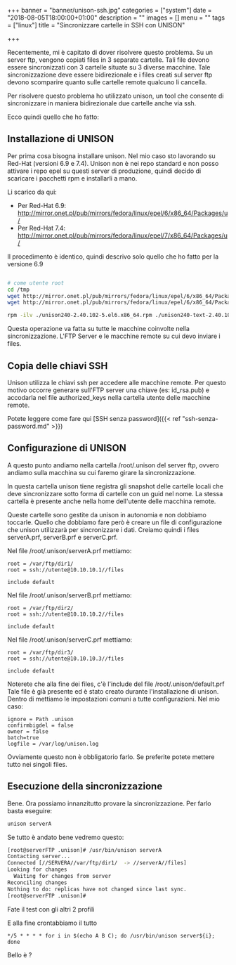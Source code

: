 +++
banner = "banner/unison-ssh.jpg"
categories = ["system"]
date = "2018-08-05T18:00:00+01:00"
description = ""
images = []
menu = ""
tags = ["linux"]
title = "Sincronizzare cartelle in SSH con UNISON"

+++

Recentemente, mi è capitato di dover risolvere questo problema.
Su un server ftp, vengono copiati files in 3 separate cartelle.
Tali file devono essere sincronizzati con 3 cartelle situate su 3 diverse macchine.
Tale sincronizzazione deve essere bidirezionale e i files creati sul server ftp devono scomparire quanto sulle cartelle remote qualcuno li cancella.

Per risolvere questo problema ho utilizzato unison, un tool che consente di sincronizzare in maniera bidirezionale due cartelle anche via ssh.

Ecco quindi quello che ho fatto:

<!--more-->

Installazione di UNISON
---

Per prima cosa bisogna installare unison.
Nel mio caso sto lavorando su Red-Hat (versioni 6.9 e 7.4).
Unison non è nei repo standard e non posso attivare i repo epel su questi server di produzione, quindi decido di scaricare i pacchetti rpm e installarli a mano.

Li scarico da qui: 

* Per Red-Hat 6.9: http://mirror.onet.pl/pub/mirrors/fedora/linux/epel/6/x86_64/Packages/u/
* Per Red-Hat 7.4: http://mirror.onet.pl/pub/mirrors/fedora/linux/epel/7/x86_64/Packages/u/

Il procedimento è identico, quindi descrivo solo quello che ho fatto per la versione 6.9

```bash

# come utente root
cd /tmp
wget http://mirror.onet.pl/pub/mirrors/fedora/linux/epel/6/x86_64/Packages/u/unison240-2.40.102-5.el6.x86_64.rpm
wget http://mirror.onet.pl/pub/mirrors/fedora/linux/epel/6/x86_64/Packages/u/unison240-text-2.40.102-5.el6.x86_64.rpm

rpm -ilv ./unison240-2.40.102-5.el6.x86_64.rpm ./unison240-text-2.40.102-5.el6.x86_64.rpm

```

Questa operazione va fatta su tutte le macchine coinvolte nella sincronizzazione. L'FTP Server e le macchine remote su cui devo inviare i files.

Copia delle chiavi SSH
---
Unison utilizza le chiavi ssh per accedere alle macchine remote. Per questo motivo occorre generare sull'FTP server una chiave (es: id_rsa.pub) e accodarla nel file authorized_keys nella cartella utente delle macchine remote.

Potete leggere come fare qui [SSH senza password]({{< ref "ssh-senza-password.md" >}})

Configurazione di UNISON
---
A questo punto andiamo nella cartella /root/.unison del server ftp, ovvero andiamo sulla macchina su cui faremo girare la sincronizzazione.

In questa cartella unison tiene registra gli snapshot delle cartelle locali che deve sincronizzare sotto forma di cartelle con un guid nel nome. La stessa cartella è presente anche nella home dell'utente delle macchina remote.

Queste cartelle sono gestite da unison in autonomia e non dobbiamo toccarle.
Quello che dobbiamo fare però è creare un file di configurazione che unison utilizzarà per sincronizzare i dati.
Creiamo quindi i files serverA.prf, serverB.prf e serverC.prf.

Nel file /root/.unison/serverA.prf mettiamo:

```
root = /var/ftp/dir1/
root = ssh://utente@10.10.10.1//files

include default
```

Nel file /root/.unison/serverB.prf mettiamo:

```
root = /var/ftp/dir2/
root = ssh://utente@10.10.10.2//files

include default
```

Nel file /root/.unison/serverC.prf mettiamo:

```
root = /var/ftp/dir3/
root = ssh://utente@10.10.10.3//files

include default
```

Noterete che alla fine dei files, c'è l'include del file /root/.unison/default.prf
Tale file è già presente ed è stato creato durante l'installazione di unison.
Dentro di mettiamo le impostazioni comuni a tutte configurazioni.
Nel mio caso:

```
ignore = Path .unison
confirmbigdel = false
owner = false
batch=true
logfile = /var/log/unison.log
```

Ovviamente questo non è obbligatorio farlo. Se preferite potete mettere tutto nei singoli files.


Esecuzione della sincronizzazione
---
Bene. Ora possiamo innanzitutto provare la sincronizzazione.
Per farlo basta eseguire:

```bash
unison serverA 
```

Se tutto è andato bene vedremo questo:

```bash
[root@serverFTP .unison]# /usr/bin/unison serverA
Contacting server...
Connected [//SERVERA//var/ftp/dir1/  -> //serverA//files]
Looking for changes
  Waiting for changes from server
Reconciling changes
Nothing to do: replicas have not changed since last sync.
[root@serverFTP .unison]#
```

Fate il test con gli altri 2 profili

E alla fine crontabbiamo il tutto

```
*/5 * * * * for i in $(echo A B C); do /usr/bin/unison server${i}; done
```

Bello è ?
